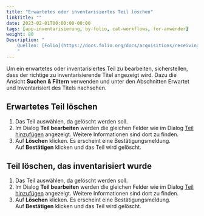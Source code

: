 ```yaml
---
title: "Erwartetes oder inventarisiertes Teil löschen"
linkTitle: ""
date: 2023-02-01T00:00:00-00:00
tags: [app-inventarisierung, by-folio, cat-workflows, for-anwender]
weight: 80
Description: "
    Quellen: [Folio](https://docs.folio.org/docs/acquisitions/receiving/#deleting-an-expected-or-received-piece) & [GBV](https://info.gbv.de/pages/viewpage.action?pageId=851935471)
    "
---
```


Um ein erwartetes oder inventarisiertes Teil zu bearbeiten, sicherstellen, dass der richtige zu inventarisierende Titel angezeigt wird. Dazu die Ansicht **Suchen & Filtern** verwenden und unter den Abschnitten Erwartet und Inventarisiert des Titels nachsehen.

## Erwartetes Teil löschen

1.  Das Teil auswählen, da gelöscht werden soll.
2.  Im Dialog **Teil bearbeiten** werden die gleichen Felder wie im Dialog [Teil hinzufügen](https://info.gbv.de/pages/viewpage.action?pageId=851935460) angezeigt. Weitere Informationen sind dort zu finden.
3.  Auf **Löschen** klicken. Es erscheint eine Bestätigungsmeldung. Auf **Bestätigen** klicken und das Teil wird gelöscht.

## Teil löschen, das inventarisiert wurde

1.  Das Teil auswählen, da gelöscht werden soll.
2.  Im Dialog **Teil bearbeiten** werden die gleichen Felder wie im Dialog [Teil hinzufügen](https://info.gbv.de/pages/viewpage.action?pageId=851935460) angezeigt. Weitere Informationen sind dort zu finden.
3.  Auf **Löschen** klicken. Es erscheint eine Bestätigungsmeldung. Auf **Bestätigen** klicken und das Teil wird gelöscht.
